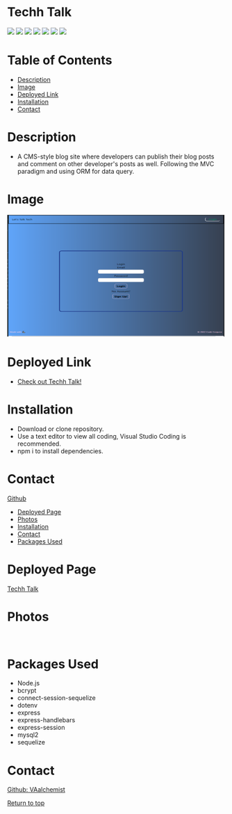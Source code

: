 # Techh Talk


![](https://img.shields.io/badge/Javascript-yellow.svg)
![](https://img.shields.io/badge/Node.js-green.svg)
![](https://img.shields.io/badge/HTML-red.svg)
![](https://img.shields.io/badge/HandleBars.js-orange.svg)
![](https://img.shields.io/badge/MySQL-pink.svg)
![](https://img.shields.io/badge/Sequelize-purple.svg)
![](https://img.shields.io/badge/Express.js-blue.svg)


# Table of Contents
* [Description](#description)
* [Image](#image)
* [Deployed Link](#deployed-link)
* [Installation](#installation)
* [Contact](#contact)

# Description 
* A CMS-style blog site where developers can publish their blog posts and comment on other developer's posts as well. Following the MVC paradigm and using ORM for data query.


# Image
<img src="public/assets/snap.PNG" width="500" height="280">

# Deployed Link
* <a href="https://techh-talk.herokuapp.com/">Check out Techh Talk!</a>

# Installation
* Download or clone repository.
* Use a text editor to view all coding, Visual Studio Coding is recommended.
* npm i to install dependencies.


# Contact
<a href="https://github.com/VAalchemist">Github</a>
* [Deployed Page](#deployed-page)
* [Photos](#photos)
* [Installation](#installation)
* [Contact](#contact)
* [Packages Used](#packages-used)


# Deployed Page
<a href="https://techh-talk.herokuapp.com/">Techh Talk</a> 

# Photos
![]()
![]()


# Packages Used
  * Node.js
  * bcrypt
  * connect-session-sequelize
  * dotenv
  * express
  * express-handlebars
  * express-session
  * mysql2
  * sequelize
 
# Contact
<a href="https://github.com/VAalchemist">Github: VAalchemist</a><br>



[Return to top](#techh-talk)